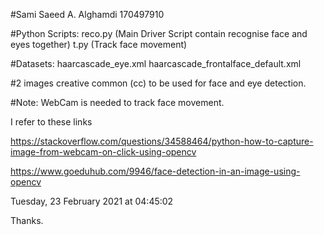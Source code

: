 
#Sami Saeed A. Alghamdi 
170497910

#Python Scripts:
reco.py (Main Driver Script contain recognise face and eyes together)
t.py 	(Track face movement)

#Datasets:
haarcascade_eye.xml
haarcascade_frontalface_default.xml

#2 images creative common (cc) to be used for face and eye detection. 

#Note: WebCam is needed to track face movement. 


I refer to these links

https://stackoverflow.com/questions/34588464/python-how-to-capture-image-from-webcam-on-click-using-opencv

https://www.goeduhub.com/9946/face-detection-in-an-image-using-opencv


Tuesday, 23 February 2021 at 04:45:02

Thanks.

